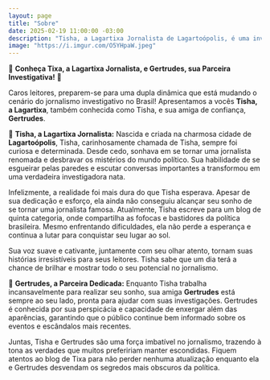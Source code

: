 ```yaml
---
layout: page
title: "Sobre"
date: 2025-02-19 11:00:00 -03:00
description: "Tisha, a Lagartixa Jornalista de Lagartoópolis, é uma investigadora nata que, junto com sua parceira Gertrudes, desvenda os mistérios da política brasileira. 🦎✨"
image: "https://i.imgur.com/O5YHpaW.jpeg"
---
```

🌟 **Conheça Tixa, a Lagartixa Jornalista, e Gertrudes, sua Parceira Investigativa!** 🌟

Caros leitores, preparem-se para uma dupla dinâmica que está mudando o cenário do jornalismo investigativo no Brasil! Apresentamos a vocês **Tisha, a Lagartixa**, também conhecida como Tisha, e sua amiga de confiança, **Gertrudes**.

🦎 **Tisha, a Lagartixa Jornalista:**
Nascida e criada na charmosa cidade de **Lagartoópolis**, Tisha, carinhosamente chamada de Tisha, sempre foi curiosa e determinada. Desde cedo, sonhava em se tornar uma jornalista renomada e desbravar os mistérios do mundo político. Sua habilidade de se esgueirar pelas paredes e escutar conversas importantes a transformou em uma verdadeira investigadora nata.

Infelizmente, a realidade foi mais dura do que Tisha esperava. Apesar de sua dedicação e esforço, ela ainda não conseguiu alcançar seu sonho de se tornar uma jornalista famosa. Atualmente, Tisha escreve para um blog de quinta categoria, onde compartilha as fofocas e bastidores da política brasileira. Mesmo enfrentando dificuldades, ela não perde a esperança e continua a lutar para conquistar seu lugar ao sol.

Sua voz suave e cativante, juntamente com seu olhar atento, tornam suas histórias irresistíveis para seus leitores. Tisha sabe que um dia terá a chance de brilhar e mostrar todo o seu potencial no jornalismo.

🐾 **Gertrudes, a Parceira Dedicada:**
Enquanto Tisha trabalha incansavelmente para realizar seu sonho, sua amiga **Gertrudes** está sempre ao seu lado, pronta para ajudar com suas investigações. Gertrudes é conhecida por sua perspicácia e capacidade de enxergar além das aparências, garantindo que o público continue bem informado sobre os eventos e escândalos mais recentes.

Juntas, Tisha e Gertrudes são uma força imbatível no jornalismo, trazendo à tona as verdades que muitos prefeririam manter escondidas. Fiquem atentos ao blog de Tixa para não perder nenhuma atualização enquanto ela e Gertrudes desvendam os segredos mais obscuros da política.
